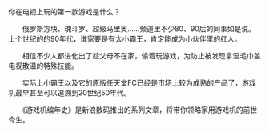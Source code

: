 

你在电视上玩的第一款游戏是什么？

　　俄罗斯方块、魂斗罗、超级马里奥……频道里不少80、90后的同事如是说。上个世纪的的90年代，谁家要是有太小霸王，肯定能成为小伙伴里的红人。

　　相信不少人都进化出了趁父母不在家，偷着玩游戏，为防止被发现拿湿毛巾盖电视散温的特殊技能。

　　实际上小霸王以及它的原版任天堂FC已经是市场上较为成熟的产品了，游戏机最早甚至可以追溯到20世纪50年代。

　　《游戏机编年史》是新浪数码推出的系列文章，将带你领略家用游戏机的前世今生。

